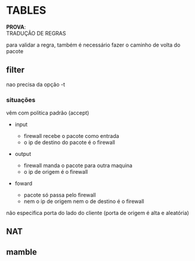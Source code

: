# TABLES



**PROVA**:\
TRADUÇÃO DE REGRAS


para validar a regra, também é necessário fazer o caminho de volta do pacote


## filter 
nao precisa da opção -t 

### situações
vêm com politica padrão (accept)

* input
  * firewall recebe o pacote como entrada
  * o ip de destino do pacote é o firewall 

* output
  * firewall manda o pacote para outra maquina
  * o ip de origem é o firewall

* foward
  * pacote só passa pelo firewall
  * nem o ip de origem nem o de destino é o firewall 

não especifica porta do lado do cliente (porta de origem é alta e aleatória)

## NAT


## mamble
